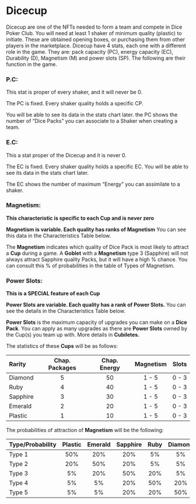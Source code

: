 # Dicecup

Dicecup are one of the NFTs needed to form a team and compete in Dice Poker Club. You will need at least 1 shaker of minimum quality (plastic) to initiate. These are obtained opening boxes, or purchasing them from other players in the marketplace.
Dicecup have 4 stats, each one with a different role in the game. They are: pack capacity (PC), energy capacity (EC), Durability (D), Magnetism (M) and power slots (SP). The following are their function in the game.

### **P.C:**

This stat is proper of every shaker, and it will never be 0.

The PC is fixed. Every shaker quality holds a specific CP.

You will be able to see its data in the stats chart later.
the PC 	shows the number of “Dice Packs” you can associate to a Shaker when creating a team.

### **E.C:**

This a stat proper of the Dicecup and it is never 0.

The EC is fixed. Every shaker quality holds a specific EC. You will be able to see its data in the stats chart later.

The EC shows the number of maximum “Energy” you can assimilate to a shaker.
### **Magnetism:**
**This characteristic is specific to each Cup and is never zero**

**Magnetism is variable. Each quality has ranks of Magnetism** You can see this data in the Characteristics Table below.

The **Magnetism** indicates which quality of Dice Pack is most likely to attract a **Cup** during a game. A **Goblet** with a **Magnetism** type 3 (Sapphire) will not always attract Sapphire quality Packs, but it will have a high % chance. You can consult this % of probabilities in the table of Types of Magnetism.
### **Power Slots:**

**This is a SPECIAL feature of each Cup**

**Power Slots are variable. Each quality has a rank of Power Slots.** You can see the details in the Characteristics Table below.

**Power Slots** is the maximum capacity of upgrades you can make on a **Dice Pack**. You can apply as many upgrades as there are **Power Slots** owned by the Cup(s) you team up with. More details in **Cubiletes.**

The statistics of these **Cups** will be as follows:

| Rarity | Chap. Packages | Chap. Energy | Magnetism | Slots |
| :- | :-: | :-: | :-: | :-: |
| Diamond | 5 | 50 | 1 - 5 | 0 - 3 |
| Ruby | 4 | 40 | 1 - 5 | 0 - 3 |
| Sapphire | 3 | 30 | 1 - 5 | 0 - 3 |
| Emerald | 2 | 20 | 1 - 5 | 0 - 3 |
| Plastic | 1 | 10 | 1 - 5 | 0 - 3 |


The probabilities of attraction of **Magnetism** will be the following:

| Type/Probability | Plastic | Emerald | Sapphire | Ruby | Diamond |
| :- | :-: | :-: | :-: | :-: |:-: |
| Type 1 | 50% | 20% | 20% | 5% | 5% |
| Type 2 | 20% | 50% | 20% | 5% | 5% |
| Type 3 | 5% | 20% | 50% | 20% | 5% |
| Type 4 | 5% | 5% | 20% | 50% | 20% |
| Type 5 | 5% | 5% | 20% | 20% | 50% |
